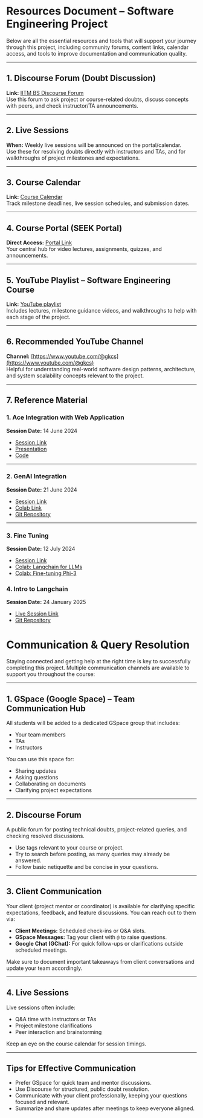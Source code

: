 # Resources Document – Software Engineering Project 

Below are all the essential resources and tools that will support your journey through this project, including community forums, content links, calendar access, and tools to improve documentation and communication quality.

---

## 1. Discourse Forum (Doubt Discussion)
**Link:** [IITM BS Discourse Forum](https://discourse.onlinedegree.iitm.ac.in/c/courses/softengg-kb/56)  
Use this forum to ask project or course-related doubts, discuss concepts with peers, and check instructor/TA announcements.

---

## 2. Live Sessions
**When:** Weekly live sessions will be announced on the portal/calendar.  
Use these for resolving doubts directly with instructors and TAs, and for walkthroughs of project milestones and expectations.

---

## 3. Course Calendar
**Link:** [Course Calendar](https://calendar.google.com/calendar/u/0/r?cid=Y181NmZ1NjRvaTZqbGgyNzJrajBnYzRibTQ2OEBncm91cC5jYWxlbmRhci5nb29nbGUuY29t)  
Track milestone deadlines, live session schedules, and submission dates.

---

## 4. Course Portal (SEEK Portal)
**Direct Access:** [Portal Link](https://seek.onlinedegree.iitm.ac.in/courses/ns_24t3_cs3001?id=9&type=lesson&tab=courses&unitId=3&ann=5282429447176192)  
Your central hub for video lectures, assignments, quizzes, and announcements.

---

## 5. YouTube Playlist – Software Engineering Course
**Link:** [YouTube playlist](https://www.youtube.com/playlist?list=PLZ2ps__7DhBYt5yvXrYAjjWtf5O399Xea)  
Includes lectures, milestone guidance videos, and walkthroughs to help with each stage of the project.

---

## 6. Recommended YouTube Channel
**Channel:** [https://www.youtube.com/@gkcs](https://www.youtube.com/@gkcs)  
Helpful for understanding real-world software design patterns, architecture, and system scalability concepts relevant to the project.

---

## 7. Reference Material

### 1. Ace Integration with Web Application  
**Session Date:** 14 June 2024  
- [Session Link](https://www.youtube.com/live/8U8D74CNhEk)  
- [Presentation](https://docs.google.com/presentation/d/1k-Op2JUPRJSjPQUbF1Ntu4CLD-m8r40WTUBAqeKVfko/edit?usp=sharing)  
- [Code](https://github.com/ShubhamYadav9416/Software_Engg_Ace_Editor_CLI/tree/main)  

---

### 2. GenAI Integration  
**Session Date:** 21 June 2024  
- [Session Link](https://www.youtube.com/live/NiUObH9DHlY)  
- [Colab Link](https://colab.research.google.com/drive/12AFoOl3Xb26pkIJtyY0g8lbZk0VciVPA?usp=sharing)  
- [Git Repository](https://github.com/nk-droid/SE-TAship-Materials/blob/main/notebooks/How_to_inference_HuggingFace_Models.ipynb)  

---

### 3. Fine Tuning  
**Session Date:** 12 July 2024  
- [Session Link](https://www.youtube.com/live/t-RjuL8TbJA)  
- [Colab: Langchain for LLMs](https://colab.research.google.com/drive/17RlLCc4JstQTHi5HIb0pGDUG3OgKdILk?usp=sharing)  
- [Colab: Fine-tuning Phi-3](https://colab.research.google.com/drive/1PHkWin-9aMY6P87zmih-FWs_YhEur0nO?usp=sharing)  

### 4. Intro to Langchain  
**Session Date:** 24 January 2025  
- [Live Session Link](https://www.youtube.com/live/fI77hGJdrkc)  
- [Git Repository](https://github.com/nk-droid/SE-TAship-Materials/tree/main)
  
# Communication & Query Resolution

Staying connected and getting help at the right time is key to successfully completing this project. Multiple communication channels are available to support you throughout the course:

---

## 1. GSpace (Google Space) – Team Communication Hub

All students will be added to a dedicated GSpace group that includes:

- Your team members  
- TAs  
- Instructors  

You can use this space for:

- Sharing updates  
- Asking questions  
- Collaborating on documents  
- Clarifying project expectations  

---

## 2. Discourse Forum

A public forum for posting technical doubts, project-related queries, and checking resolved discussions.

- Use tags relevant to your course or project.  
- Try to search before posting, as many queries may already be answered.  
- Follow basic netiquette and be concise in your questions.

---

## 3. Client Communication

Your client (project mentor or coordinator) is available for clarifying specific expectations, feedback, and feature discussions. You can reach out to them via:

- **Client Meetings:** Scheduled check-ins or Q&A slots.  
- **GSpace Messages:** Tag your client with `@` to raise questions.  
- **Google Chat (GChat):** For quick follow-ups or clarifications outside scheduled meetings.  

Make sure to document important takeaways from client conversations and update your team accordingly.

---

## 4. Live Sessions

Live sessions often include:

- Q&A time with instructors or TAs  
- Project milestone clarifications  
- Peer interaction and brainstorming  

Keep an eye on the course calendar for session timings.

---

## Tips for Effective Communication

- Prefer GSpace for quick team and mentor discussions.  
- Use Discourse for structured, public doubt resolution.  
- Communicate with your client professionally, keeping your questions focused and relevant.  
- Summarize and share updates after meetings to keep everyone aligned.
